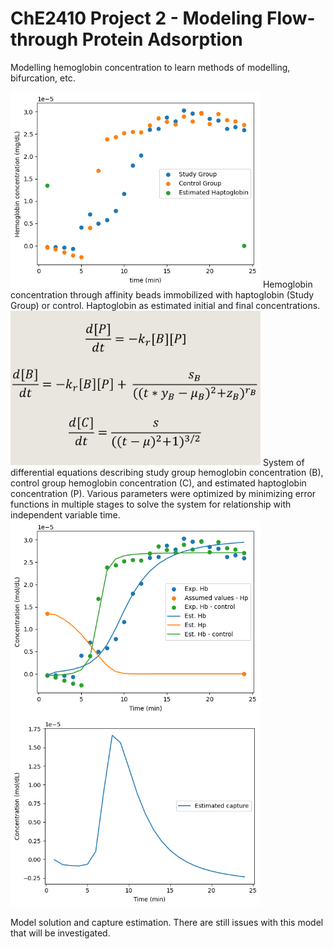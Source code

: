 # ChE2410 Project 2 - Modeling Flow-through Protein Adsorption
Modelling hemoglobin concentration to learn methods of modelling, bifurcation, etc.

<img src="./exports/data.png" width="400" />
Hemoglobin concentration through affinity beads immobilized with haptoglobin (Study Group) or control. Haptoglobin as estimated initial and final concentrations.

<img src="./exports/model.png" width="400" />
System of differential equations describing study group hemoglobin concentration (B), control group hemoglobin concentration (C), and estimated haptoglobin concentration (P). Various parameters were optimized by minimizing error functions in multiple stages to solve the system for relationship with independent variable time.

<img src="./exports/second_model.png" width="400" />
<img src="./exports/second_model_capture.png" width="400" />

Model solution and capture estimation. There are still issues with this model that will be investigated.

